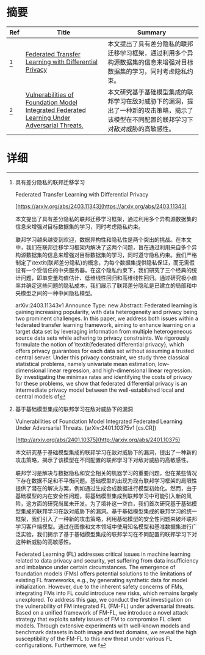 # 摘要

| Ref | Title | Summary |
| --- | --- | --- |
| [^1] | [Federated Transfer Learning with Differential Privacy](https://arxiv.org/abs/2403.11343) | 本文提出了具有差分隐私的联邦迁移学习框架，通过利用多个异构源数据集的信息来增强对目标数据集的学习，同时考虑隐私约束。 |
| [^2] | [Vulnerabilities of Foundation Model Integrated Federated Learning Under Adversarial Threats.](http://arxiv.org/abs/2401.10375) | 本文研究基于基础模型集成的联邦学习在敌对威胁下的漏洞，提出了一种新的攻击策略，揭示了该模型在不同配置的联邦学习下对敌对威胁的高敏感性。 |

# 详细

[^1]: 具有差分隐私的联邦迁移学习

    Federated Transfer Learning with Differential Privacy

    [https://arxiv.org/abs/2403.11343](https://arxiv.org/abs/2403.11343)

    本文提出了具有差分隐私的联邦迁移学习框架，通过利用多个异构源数据集的信息来增强对目标数据集的学习，同时考虑隐私约束。

    

    联邦学习越来越受到欢迎，数据异构性和隐私性是两个突出的挑战。在本文中，我们在联邦迁移学习框架内解决了这两个问题，旨在通过利用来自多个异构源数据集的信息来增强对目标数据集的学习，同时遵守隐私约束。我们严格制定了\textit{联邦差分隐私}的概念，为每个数据集提供隐私保证，而无需假设有一个受信任的中央服务器。在这个隐私约束下，我们研究了三个经典的统计问题，即单变量均值估计、低维线性回归和高维线性回归。通过研究极小值率并确定这些问题的隐私成本，我们展示了联邦差分隐私是已建立的局部和中央模型之间的一种中间隐私模型。

    arXiv:2403.11343v1 Announce Type: new  Abstract: Federated learning is gaining increasing popularity, with data heterogeneity and privacy being two prominent challenges. In this paper, we address both issues within a federated transfer learning framework, aiming to enhance learning on a target data set by leveraging information from multiple heterogeneous source data sets while adhering to privacy constraints. We rigorously formulate the notion of \textit{federated differential privacy}, which offers privacy guarantees for each data set without assuming a trusted central server. Under this privacy constraint, we study three classical statistical problems, namely univariate mean estimation, low-dimensional linear regression, and high-dimensional linear regression. By investigating the minimax rates and identifying the costs of privacy for these problems, we show that federated differential privacy is an intermediate privacy model between the well-established local and central models of 
    
[^2]: 基于基础模型集成的联邦学习在敌对威胁下的漏洞

    Vulnerabilities of Foundation Model Integrated Federated Learning Under Adversarial Threats. (arXiv:2401.10375v1 [cs.CR])

    [http://arxiv.org/abs/2401.10375](http://arxiv.org/abs/2401.10375)

    本文研究基于基础模型集成的联邦学习在敌对威胁下的漏洞，提出了一种新的攻击策略，揭示了该模型在不同配置的联邦学习下对敌对威胁的高敏感性。

    

    联邦学习是解决与数据隐私和安全相关的机器学习的重要问题，但在某些情况下存在数据不足和不平衡问题。基础模型的出现为现有联邦学习框架的局限性提供了潜在的解决方案，例如通过生成合成数据进行模型初始化。然而，由于基础模型的内在安全性问题，将基础模型集成到联邦学习中可能引入新的风险，这方面的研究尚属未开发。为了填补这一空白，我们首次研究基于基础模型集成的联邦学习在敌对威胁下的漏洞。基于基础模型集成的联邦学习的统一框架，我们引入了一种新的攻击策略，利用基础模型的安全性问题来破坏联邦学习客户端模型。通过在图像和文本领域中使用知名模型和基准数据集进行广泛实验，我们揭示了基于基础模型集成的联邦学习在不同配置的联邦学习下对这种新威胁的高敏感性。

    Federated Learning (FL) addresses critical issues in machine learning related to data privacy and security, yet suffering from data insufficiency and imbalance under certain circumstances. The emergence of foundation models (FMs) offers potential solutions to the limitations of existing FL frameworks, e.g., by generating synthetic data for model initialization. However, due to the inherent safety concerns of FMs, integrating FMs into FL could introduce new risks, which remains largely unexplored. To address this gap, we conduct the first investigation on the vulnerability of FM integrated FL (FM-FL) under adversarial threats. Based on a unified framework of FM-FL, we introduce a novel attack strategy that exploits safety issues of FM to compromise FL client models. Through extensive experiments with well-known models and benchmark datasets in both image and text domains, we reveal the high susceptibility of the FM-FL to this new threat under various FL configurations. Furthermore, we f
    

